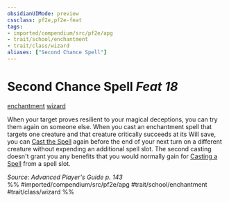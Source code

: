 ```yaml
---
obsidianUIMode: preview
cssclass: pf2e,pf2e-feat
tags:
- imported/compendium/src/pf2e/apg
- trait/school/enchantment
- trait/class/wizard
aliases: ["Second Chance Spell"]
---
```

# Second Chance Spell  *Feat 18*  
[enchantment](enchantment.md)  [wizard](rules/traits/wizard.md)  


When your target proves resilient to your magical deceptions, you can try them again on someone else. When you cast an enchantment spell that targets one creature and that creature critically succeeds at its Will save, you can [Cast the Spell](cast-a-spell.md) again before the end of your next turn on a different creature without expending an additional spell slot. The second casting doesn't grant you any benefits that you would normally gain for [Casting a Spell](cast-a-spell.md) from a spell slot.

*Source: Advanced Player's Guide p. 143*  
%% #imported/compendium/src/pf2e/apg #trait/school/enchantment #trait/class/wizard %%